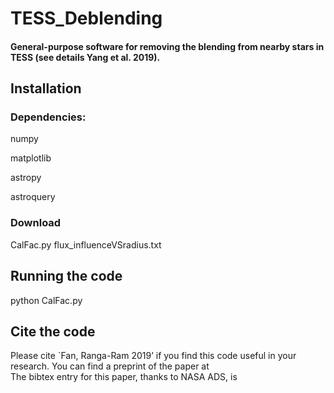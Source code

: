 # TESS_Deblending

#### General-purpose software for removing the blending from nearby stars in TESS (see details Yang et al. 2019).

## Installation
### Dependencies:

numpy

matplotlib

astropy

astroquery

### Download
CalFac.py flux_influenceVSradius.txt

## Running the code
python CalFac.py

## Cite the code
Please cite `Fan, Ranga-Ram 2019’ if you find this code useful in your research. 
You can find a preprint of the paper at  
The bibtex entry for this paper, thanks to NASA ADS, is

